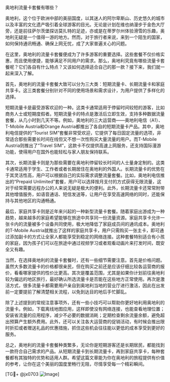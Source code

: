 奥地利流量卡套餐有哪些？

奥地利，这个位于欧洲中部的美丽国度，以其迷人的阿尔卑斯山、历史悠久的城市以及丰富的文化遗产吸引着全球游客的目光。无论是计划在维也纳漫步于金色大厅旁，还是前往萨尔茨堡探访莫扎特的足迹，亦或是在蒂罗尔州体验滑雪的乐趣，奥地利无疑是一个值得一游的地方。然而，对于旅行者来说，来到一个陌生的国家，如何保持通讯畅通、确保上网无忧，成了大家普遍关心的问题。

在这里，奥地利的流量卡套餐便成为了许多游客的重要选择。这些套餐不仅价格实惠，而且使用便捷，能够满足不同用户的需求。那么，奥地利究竟有哪些流量卡套餐呢？它们各自有什么特点？又该如何选择适合自己的那一款？接下来，我们就一起来深入了解。

首先，奥地利的流量卡套餐大致可以分为三大类：短期流量卡、长期流量卡和家庭共享卡。这三类套餐分别针对不同的使用场景和需求设计，为用户提供了多样化的选择。

短期流量卡是最受游客欢迎的一种。这类卡通常适用于停留时间较短的游客，比如商务人士或短期度假者。短期流量卡的特点是激活后立即生效，支持多种数据流量套餐，从几小时到几天不等。例如，奥地利的三大运营商——奥地利电信（A1）、T-Mobile Austria和Orange Austria都推出了各自的短期流量卡产品。其中，奥地利电信提供的“Tourist SIM”套餐非常受欢迎，它提供了每日固定流量的选项，非常适合那些需要长时间在线但又不想一次性购买大量流量的用户。而T-Mobile Austria则推出了“Travel SIM”，这款卡不仅提供高速上网服务，还支持国际漫游功能，使得用户在国外也能轻松与家人朋友保持联系。

其次，长期流量卡则是为那些需要在奥地利停留较长时间的人士量身定制的。这类卡通常适用于学生、工作者或者长期居住在奥地利的外国人。长期流量卡的优势在于其灵活性高，用户可以根据自己的实际需求调整流量套餐。比如，奥地利电信推出的“Prepaid Unlimited”套餐，用户可以选择按月支付的方式获得无限流量，这对于经常需要远程办公的人来说无疑是极大的便利。此外，长期流量卡还常常附带其他增值服务，如语音通话、短信发送等，让用户在享受高速网络的同时，还能保持与其他地区的沟通畅通。

最后，家庭共享卡则是近年来兴起的一种新型流量卡套餐。随着家庭出游成为一种趋势，越来越多的家庭希望能够在旅途中共享同一份流量资源。家庭共享卡允许一张卡内的流量被多个设备共同使用，极大地降低了家庭成员间的通讯成本。奥地利的T-Mobile Austria就推出了这样的家庭共享卡，用户只需购买一张主卡，即可通过添加副卡的方式让全家人都能享受到稳定的网络连接。这种套餐特别适合有小孩的家庭，因为孩子们可以在旅途中通过视频学习或者观看动画片来打发时间，既安全又有趣。

当然，在选择奥地利的流量卡套餐时，还有一些细节需要注意。首先是价格问题。虽然大多数流量卡的价格都很亲民，但在购买之前还是应该仔细比较各运营商的报价，看看哪家提供的性价比更高。其次是覆盖范围，尤其是如果你计划前往奥地利较为偏远的地区旅行，最好确认所选流量卡是否能在这些地方正常使用。再次是激活方式，很多流量卡都需要用户亲自到奥地利当地的营业厅进行激活，因此在出发前一定要提前了解清楚相关流程，以免到达目的地后手忙脚乱。

除了上述提到的常规注意事项外，还有一些小技巧可以帮助你更好地利用奥地利的流量卡。例如，下载离线地图应用，这样即使没有网络连接，也能查看地理位置；安装省流量的应用程序，减少不必要的数据消耗；定期检查剩余流量余额，避免超出预算产生额外费用。此外，还可以关注各大运营商的促销活动，有时候会推出限时折扣或者赠送礼品的优惠措施，抓住这些机会往往能以更低的成本享受到更好的服务。

总之，奥地利的流量卡套餐种类繁多，无论你是短期游客还是长期居民，都能找到一款符合自己需求的产品。从短期流量卡到长期流量卡，再到家庭共享卡，每种套餐都有其独特的优势和适用人群。希望这篇文章能为你在奥地利的旅程提供有价值的参考，让你在这个美丽的国度里畅行无阻，尽情享受每一个精彩瞬间。

[TG💪+ @jx0703 ![Image](https://github.com/user-attachments/assets/dbca1d08-cadb-493c-b0ec-ad6f7a83f270)]